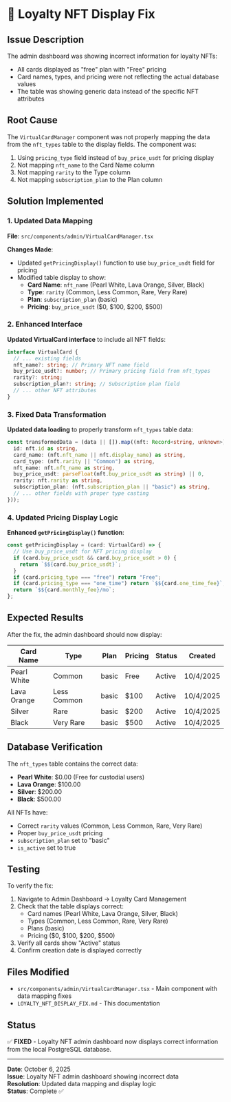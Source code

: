 # 🔧 Loyalty NFT Display Fix

## Issue Description
The admin dashboard was showing incorrect information for loyalty NFTs:
- All cards displayed as "free" plan with "Free" pricing
- Card names, types, and pricing were not reflecting the actual database values
- The table was showing generic data instead of the specific NFT attributes

## Root Cause
The `VirtualCardManager` component was not properly mapping the data from the `nft_types` table to the display fields. The component was:
1. Using `pricing_type` field instead of `buy_price_usdt` for pricing display
2. Not mapping `nft_name` to the Card Name column
3. Not mapping `rarity` to the Type column
4. Not mapping `subscription_plan` to the Plan column

## Solution Implemented

### 1. Updated Data Mapping
**File**: `src/components/admin/VirtualCardManager.tsx`

**Changes Made**:
- Updated `getPricingDisplay()` function to use `buy_price_usdt` field for pricing
- Modified table display to show:
  - **Card Name**: `nft_name` (Pearl White, Lava Orange, Silver, Black)
  - **Type**: `rarity` (Common, Less Common, Rare, Very Rare)
  - **Plan**: `subscription_plan` (basic)
  - **Pricing**: `buy_price_usdt` ($0, $100, $200, $500)

### 2. Enhanced Interface
**Updated VirtualCard interface** to include all NFT fields:
```typescript
interface VirtualCard {
  // ... existing fields
  nft_name?: string; // Primary NFT name field
  buy_price_usdt?: number; // Primary pricing field from nft_types
  rarity?: string;
  subscription_plan?: string; // Subscription plan field
  // ... other NFT attributes
}
```

### 3. Fixed Data Transformation
**Updated data loading** to properly transform `nft_types` table data:
```typescript
const transformedData = (data || []).map((nft: Record<string, unknown>) => ({
  id: nft.id as string,
  card_name: (nft.nft_name || nft.display_name) as string,
  card_type: (nft.rarity || "Common") as string,
  nft_name: nft.nft_name as string,
  buy_price_usdt: parseFloat(nft.buy_price_usdt as string) || 0,
  rarity: nft.rarity as string,
  subscription_plan: (nft.subscription_plan || "basic") as string,
  // ... other fields with proper type casting
}));
```

### 4. Updated Pricing Display Logic
**Enhanced `getPricingDisplay()` function**:
```typescript
const getPricingDisplay = (card: VirtualCard) => {
  // Use buy_price_usdt for NFT pricing display
  if (card.buy_price_usdt && card.buy_price_usdt > 0) {
    return `$${card.buy_price_usdt}`;
  }
  if (card.pricing_type === "free") return "Free";
  if (card.pricing_type === "one_time") return `$${card.one_time_fee}`;
  return `$${card.monthly_fee}/mo`;
};
```

## Expected Results

After the fix, the admin dashboard should now display:

| Card Name | Type | Plan | Pricing | Status | Created |
|-----------|------|------|---------|--------|---------|
| Pearl White | Common | basic | Free | Active | 10/4/2025 |
| Lava Orange | Less Common | basic | $100 | Active | 10/4/2025 |
| Silver | Rare | basic | $200 | Active | 10/4/2025 |
| Black | Very Rare | basic | $500 | Active | 10/4/2025 |

## Database Verification

The `nft_types` table contains the correct data:
- **Pearl White**: $0.00 (Free for custodial users)
- **Lava Orange**: $100.00
- **Silver**: $200.00  
- **Black**: $500.00

All NFTs have:
- Correct `rarity` values (Common, Less Common, Rare, Very Rare)
- Proper `buy_price_usdt` pricing
- `subscription_plan` set to "basic"
- `is_active` set to true

## Testing

To verify the fix:
1. Navigate to Admin Dashboard → Loyalty Card Management
2. Check that the table displays correct:
   - Card names (Pearl White, Lava Orange, Silver, Black)
   - Types (Common, Less Common, Rare, Very Rare)
   - Plans (basic)
   - Pricing ($0, $100, $200, $500)
3. Verify all cards show "Active" status
4. Confirm creation date is displayed correctly

## Files Modified

- `src/components/admin/VirtualCardManager.tsx` - Main component with data mapping fixes
- `LOYALTY_NFT_DISPLAY_FIX.md` - This documentation

## Status

✅ **FIXED** - Loyalty NFT admin dashboard now displays correct information from the local PostgreSQL database.

---

**Date**: October 6, 2025  
**Issue**: Loyalty NFT admin dashboard showing incorrect data  
**Resolution**: Updated data mapping and display logic  
**Status**: Complete ✅
